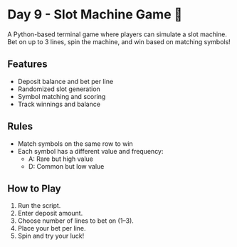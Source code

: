 # Day 9 - Slot Machine Game 🎰

A Python-based terminal game where players can simulate a slot machine. Bet on up to 3 lines, spin the machine, and win based on matching symbols!

## Features

- Deposit balance and bet per line
- Randomized slot generation
- Symbol matching and scoring
- Track winnings and balance

## Rules

- Match symbols on the same row to win
- Each symbol has a different value and frequency:
  - A: Rare but high value
  - D: Common but low value

## How to Play

1. Run the script.
2. Enter deposit amount.
3. Choose number of lines to bet on (1–3).
4. Place your bet per line.
5. Spin and try your luck!



